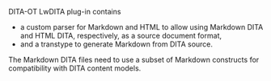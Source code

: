 DITA-OT LwDITA plug-in contains

- a custom parser for Markdown and HTML to allow using Markdown DITA and HTML DITA, respectively, as a source document format,
- and a transtype to generate Markdown from DITA source.

The Markdown DITA files need to use a subset of Markdown constructs for compatibility with DITA content models.
